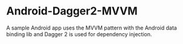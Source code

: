 # Android-Dagger2-MVVM

A sample Android app uses the MVVM pattern with the Android data binding lib and Dagger 2 is used for dependency injection.
